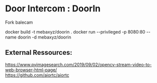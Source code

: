 # Door Intercom : DoorIn

Fork balecam

docker build -t mebaxyz/doorin .
docker run --privileged -p 8080:80 --name doorin -d mebaxyz/doorin


External Ressources:  
--------------------
https://www.pyimagesearch.com/2019/09/02/opencv-stream-video-to-web-browser-html-page/  
https://github.com/aiortc/aiortc
